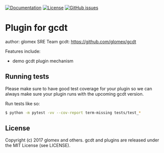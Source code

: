 [![Documentation](https://readthedocs.org/projects/beedo/badge/?version=latest)](http://gcdt.readthedocs.io/en/latest/)
[![License](http://img.shields.io/badge/license-MIT-yellowgreen.svg)](LICENSE) 
[![GitHub issues](https://img.shields.io/github/issues/glomex/glomex-cloud-deployment-tools.svg?maxAge=2592000)](https://github.com/glomex/glomex-cloud-deployment-tools/issues)

# Plugin for gcdt

author: glomex SRE Team
gcdt: https://github.com/glomex/gcdt

Features include:

* demo gcdt plugin mechanism


## Running tests

Please make sure to have good test coverage for your plugin so we can always make sure your plugin runs with the upcoming gcdt version.

Run tests like so:

``` bash
$ python -m pytest -vv --cov-report term-missing tests/test_*
```


## License

Copyright (c) 2017 glomex and others.
gcdt and plugins are released under the MIT License (see LICENSE).
